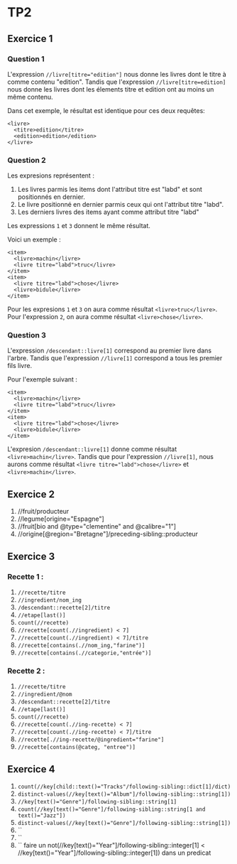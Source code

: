 # TP2

## Exercice 1

### Question 1

L'expression `//livre[titre="edition"]` nous donne les livres dont le titre à comme contenu "edition". Tandis que l'expression `//livre[titre=edition]` nous donne les livres dont les élements titre et edition ont au moins un même contenu.

Dans cet exemple, le résultat est identique pour ces deux requêtes:

```
<livre>
  <titre>edition</titre>
  <edition>edition</edition>
</livre>
```

### Question 2
Les expresions représentent :
1. Les livres parmis les items dont l'attribut titre est "labd" et sont positionnés en dernier.
2. Le livre positionné en dernier parmis ceux qui ont l'attribut titre "labd".
3. Les derniers livres des items ayant comme attribut titre "labd"

Les expressions `1` et `3` donnent le même résultat.

Voici un exemple :

```
<item>  
  <livre>machin</livre>  
  <livre titre="labd">truc</livre>
</item>
<item>
  <livre titre="labd">chose</livre>
  <livre>bidule</livre>
</item>
```

Pour les expresions `1` et `3` on aura comme résultat `<livre>truc</livre>`.   
Pour l'expression `2`, on aura comme résultat `<livre>chose</livre>`.  

### Question 3

L'expression `/descendant::livre[1]` correspond au premier livre dans l'arbre. Tandis que l'expression `//livre[1]` correspond a tous les premier fils livre.

Pour l'exemple suivant :

```
<item>  
  <livre>machin</livre>  
  <livre titre="labd">truc</livre>
</item>
<item>
  <livre titre="labd">chose</livre>
  <livre>bidule</livre>
</item>
```

L'expresion `/descendant::livre[1]` donne comme résultat `<livre>machin</livre>`. Tandis que pour l'expression `//livre[1]`, nous aurons comme résultat `<livre titre="labd">chose</livre>` et `<livre>machin</livre>`.

## Exercice 2

1. //fruit/producteur
2. //legume[origine="Espagne"]
3. //fruit[bio and @type="clementine" and @calibre="1"]
4. //origine[@region="Bretagne"]/preceding-sibling::producteur

## Exercice 3

### Recette 1 :

1. `//recette/titre`
2. `//ingredient/nom_ing`
3. `/descendant::recette[2]/titre`
4. `//etape[last()]`
5. `count(//recette)`
6. `//recette[count(.//ingredient) < 7]`
7. `//recette[count(.//ingredient) < 7]/titre`
8. `//recette[contains(.//nom_ing,"farine")]`
9. `//recette[contains(.//categorie,"entrée")]`

### Recette 2 :

1. `//recette/titre`
2. `//ingredient/@nom`
3. `/descendant::recette[2]/titre`
4. `//etape[last()]`
5. `count(//recette)`
6. `//recette[count(.//ing-recette) < 7]`
7. `//recette[count(.//ing-recette) < 7]/titre`
8. `//recette[.//ing-recette/@ingredient="farine"]`
9. `//recette[contains(@categ, "entree")]`

## Exercice 4

1. `count(//key[child::text()="Tracks"/following-sibling::dict[1]/dict)`
2. `distinct-values(//key[text()="Album"]/following-sibling::string[1])`
3. `//key[text()="Genre"]/following-sibling::string[1]`
4. `count(//key[text()="Genre"]/following-sibling::string[1 and text()="Jazz"])`
5. `distinct-values(//key[text()="Genre"]/following-sibling::string[1])`
6. ``
7. ``
8. `` faire un not(//key[text()="Year"]/following-sibling::integer[1] < //key[text()="Year"]/following-sibling::integer[1]) dans un predicat  
